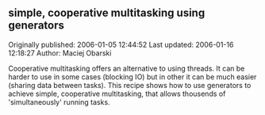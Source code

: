 ## simple, cooperative multitasking using generators 
Originally published: 2006-01-05 12:44:52 
Last updated: 2006-01-16 12:18:27 
Author: Maciej Obarski 
 
Cooperative multitasking offers an alternative to using threads. It can be harder to use in some cases (blocking IO) but in other it can be much easier (sharing data between tasks). This recipe shows how to use generators to achieve simple, cooperative multitasking, that allows thousends of 'simultaneously' running tasks.